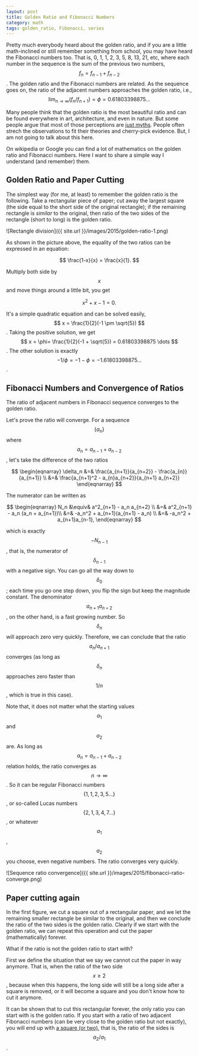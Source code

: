 ```yaml
---
layout: post
title: Golden Ratio and Fibonacci Numbers
category: math
tags: golden_ratio, Fibonacci, series
---
```


Pretty much everybody heard about the golden ratio, and if you are a little
math-inclined or still remember something from school, you may have heard 
the Fibonacci numbers too. That is, 0, 1, 1, 2, 3, 5, 8, 13, 21, etc, where
each number in the sequence is the sum of the previous two numbers,
$$f_n = f_{n-1} + f_{n-2}$$. The golden ratio and the Fibonacci numbers
are related. As the sequence goes on, the ratio of the adjacent numbers
approaches the golden ratio, i.e., 
$$
\lim_{n\to \infty} (f_n/f_{n+1}) = \phi = 0.61803398875 \dots
$$

Many people think that the golden ratio is the most beautiful ratio
and can be found everywhere in art, architecture, and even in nature.
But some people argue that most of those perceptions are 
[just myths](http://www.lhup.edu/~dsimanek/pseudo/fibonacc.htm).
People often strech the observations to fit their theories and cherry-pick
evidence. But, I am not going to talk about this here.

On wikipedia or Google you can find a lot of mathematics on the golden ratio
and Fibonacci numbers. Here I want to share a simple way I understand 
(and remember) them.

## Golden Ratio and Paper Cutting


The simplest way (for me, at least) to remember the golden ratio is the 
following. Take a rectangular piece of paper; cut away the largest square
(the side equal to the short side of the original rectangle); if the
remaining rectangle is *similar* to the original, then ratio of the 
two sides of the rectangle (short to long) is the golden ratio.

![Rectangle division]({{ site.url }}/images/2015/golden-ratio-1.png)

As shown in the picture above, the equality of the two ratios can be
expressed in an equation:

$$
\frac{1-x}{x} = \frac{x}{1}.
$$

Multiply both side by $$x$$ and move things around a little bit, you get

$$
x^2 + x -1 =0.
$$

It's a simple quadratic equation and can be solved easily,
$$ x = \frac{1}{2}(-1 \pm \sqrt{5}) $$. Taking the positive solution,
we get $$ x = \phi= \frac{1}{2}(-1 + \sqrt{5}) = 0.61803398875 \dots $$.
The other solution is exactly $$-1/\phi = -1-\phi = -1.61803398875 \dots $$.

Fibonacci Numbers and Convergence of Ratios
-------------------------------------------

The ratio of adjacent numbers in Fibonacci sequence converges to
the golden ratio. 

Let's prove the ratio will converge. For a sequence $$\{a_n\}$$ where
$$a_n = a_{n-1}+a_{n-2}$$, let's take the difference of the two ratios

$$
\begin{eqnarray}
\delta_n &=& \frac{a_{n+1}}{a_{n+2}} - \frac{a_{n}}{a_{n+1}} \\
&=& \frac{a_{n+1}^2 - a_{n}a_{n+2}}{a_{n+1} a_{n+2}}
\end{eqnarray}
$$

The numerator can be written as 

$$
\begin{eqnarray}
N_n &\equiv& a^2_{n+1} - a_n a_{n+2} \\
&=& a^2_{n+1} - a_n (a_n + a_{n+1})\\
&=& -a_n^2 + a_{n+1}(a_{n+1} - a_n) \\
&=& -a_n^2 + a_{n+1}a_{n-1},
\end{eqnarray}
$$

which is exactly $$-N_{n-1}$$, that is, the numerator of $$\delta_{n-1}$$
with a negative sign. You can go all the way down to $$\delta_0$$; each 
time you go one step down, you flip the sign but keep the magnitude constant.
The denominator $$a_{n+1}a_{n+2}$$, on the other hand, is a fast
growing number. So $$\delta_n$$ will approach zero very quickly. Therefore,
we can conclude that the ratio $$a_n/a_{n+1}$$ converges (as long as 
$$\delta_n$$ approaches zero faster than $$1/n$$, which is true in this case).

Note that, it does not matter what the starting values $$a_1$$ and $$a_2$$ are.
As long as $$a_n = a_{n-1}+a_{n-2}$$ relation holds, the ratio converges as 
$$n\to \infty$$. So it can be regular Fibonacci numbers 
$$\{1, 1, 2, 3, 5\dots\}$$, or so-called Lucas numbers
$$\{2, 1, 3, 4, 7\dots\}$$, or whatever $$a_1$$, $$a_2$$ you choose,
even negative numbers. The ratio converges very quickly.

![Sequence ratio convergence]({{ site.url }}/images/2015/fibonacci-ratio-converge.png)


Paper cutting again
---------------------------

In the first figure, we cut a square out of a rectangular paper, and
we let the remaining smaller rectangle be similar to the original, and
then we conclude the ratio of the two sides is the golden ratio.
Clearly if we start with the golden ratio, we can repeat this operation
and cut the paper (mathematically) forever.

What if the ratio is not the golden ratio to start with?

First we define the situation that we say we cannot cut the paper in
way anymore. That is, when the ratio of the two side $$x \ge 2$$, because
when this happens, the long side will still be a long side after a
square is removed, or it will become a square and you don't know how to
cut it anymore.

It can be shown that to cut this rectangular forever, the only ratio
you can start with is the golden ratio. If you start with a ratio of two
adjacent Fibonacci numbers (can be very close to the golden ratio but not
exactly), you will end up with [a square (or two)](http://www.mathsisfun.com/numbers/images/fibonacci-spiral.gif),
that is, the ratio of the sides is $$a_2/a_1$$.

